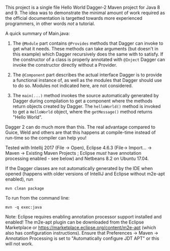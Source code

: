 This project is a single file Hello World Dagger-2 Maven
project for Java 8 and 9.  The idea was to demonstrate the minimal amount of work
required as the official documentation is targetted towards more
experienced programmers, in other words _not_ a tutorial.

A quick summary of Main.java:

1. The `@Module` part contains `@Provides` methods that Dagger can
invoke to get what it needs.  These methods can take arguments (but
doesn't in this example) which Dagger recursively does the same with
to satisfy.  If the constructor of a class is properly annotated with
`@Inject` Dagger can invoke the constructor directly without a
Provider.  

1. The `@Component` part describes the actual interface Dagger is to
provide a functional instance of, as well as the modules that Dagger
should use to do so.  Modules not indicated here, are not considered.

1. The `main(...)` method invokes the source automatically generated
by Dagger during compilation to get a component where the methods
return objects created by Dagger.  The `helloWorld()` method is invoked to
get a `HelloWorld` object, where the `getMessage()` method returns 
"Hello World".

Dagger 2 can do much more than this.  The real advantage compared to Guice,
Weld and others are that this happens at compile-time instead of run-time so
the compiler can help you!

Tested with Intellij 2017 (File -> Open), Eclipse 4.6.3 (File->
Import... -> Maven -> Existing Maven Projects ; Eclipse _must_ have
annotation processing enabled - see below) and Netbeans 8.2 on Ubuntu
17.04.

If the Dagger classes are not automatically generated by the IDE when
opened (happens with older versions of IntelliJ and Eclipse without
m2e-apt enabled), run

    mvn clean package

To run from the command line:

    mvn -q exec:java

Note: Eclipse requires enabling annotation processor support installed
and enabled!  The m2e-apt plugin can be downloaded from the Eclipse
Marketplace or https://marketplace.eclipse.org/content/m2e-apt (which
also has configuration instructions).  Ensure that Preferences ->
Maven -> Annotation Processing is set to "Automatically configure JDT
APT" or this will not work.


